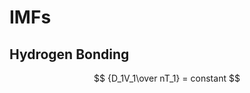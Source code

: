 # IMFs

## Hydrogen Bonding
$$
{D_1V_1\over nT_1} = constant
$$

<!--stackedit_data:
eyJoaXN0b3J5IjpbMTM1NjI2NDM3MF19
-->